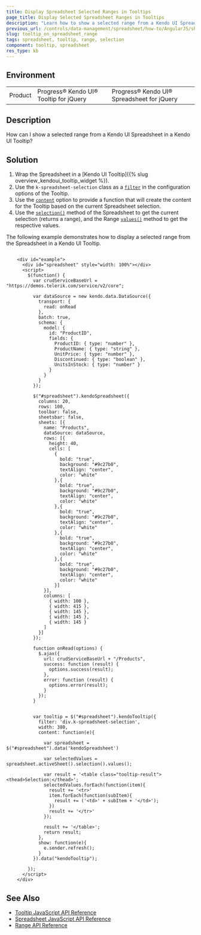 ```yaml
---
title: Display Spreadsheet Selected Ranges in Tooltips
page_title: Display Selected Spreadsheet Ranges in Tooltips
description: "Learn how to show a selected range from a Kendo UI Spreadsheet in a Kendo UI Tooltip."
previous_url: /controls/data-management/spreadsheet/how-to/AngularJS/show-selected-range-in-tooltip, /controls/data-management/spreadsheet/how-to/show-selected-range-in-tooltip
slug: tooltip_on_spreadsheet_range
tags: spreadsheet, tooltip, range, selection
component: tooltip, spreadsheet
res_type: kb
---
```


## Environment

<table>
 <tr>
  <td>Product</td>
  <td>Progress® Kendo UI® Tooltip for jQuery</td>
  <td>Progress® Kendo UI® Spreadsheet for jQuery</td>
 </tr>
</table>

## Description

How can I show a selected range from a Kendo UI Spreadsheet in a Kendo UI Tooltip?

## Solution

1. Wrap the Spreadsheet in a [Kendo UI Tooltip]({% slug overview_kendoui_tooltip_widget %}).
2. Use the `k-spreadsheet-selection` class as a [`filter`](/api/javascript/ui/tooltip/configuration/filter) in the configuration options of the Tooltip.
3. Use the [`content`](/api/javascript/ui/tooltip/configuration/content) option to provide a function that will create the content for the Tooltip based on the current Spreadsheet selection.
4. Use the [`selection()`](/api/javascript/spreadsheet/sheet/methods/selection) method of the Spreadsheet to get the current selection (returns a range), and the Range [`values()`](/api/javascript/spreadsheet/range/methods/values) method to get the respective values.

The following example demonstrates how to display a selected range from the Spreadsheet in a Kendo UI Tooltip.


```dojo

    <div id="example">
      <div id="spreadsheet" style="width: 100%"></div>
      <script>
        $(function() {
          var crudServiceBaseUrl = "https://demos.telerik.com/service/v2/core";

          var dataSource = new kendo.data.DataSource({
            transport: {
              read: onRead
            },
            batch: true,           
            schema: {
              model: {
                id: "ProductID",
                fields: {
                  ProductID: { type: "number" },
                  ProductName: { type: "string" },
                  UnitPrice: { type: "number" },
                  Discontinued: { type: "boolean" },
                  UnitsInStock: { type: "number" }
                }
              }
            }
          });

          $("#spreadsheet").kendoSpreadsheet({
            columns: 20,
            rows: 100,
            toolbar: false,
            sheetsbar: false,           
            sheets: [{
              name: "Products",
              dataSource: dataSource,
              rows: [{
                height: 40,
                cells: [
                  {
                    bold: "true",
                    background: "#9c27b0",
                    textAlign: "center",
                    color: "white"
                  },{
                    bold: "true",
                    background: "#9c27b0",
                    textAlign: "center",
                    color: "white"
                  },{
                    bold: "true",
                    background: "#9c27b0",
                    textAlign: "center",
                    color: "white"
                  },{
                    bold: "true",
                    background: "#9c27b0",
                    textAlign: "center",
                    color: "white"
                  },{
                    bold: "true",
                    background: "#9c27b0",
                    textAlign: "center",
                    color: "white"
                  }]
              }],
              columns: [
                { width: 100 },
                { width: 415 },
                { width: 145 },
                { width: 145 },
                { width: 145 }
              ]
            }]
          });

          function onRead(options) {
            $.ajax({
              url: crudServiceBaseUrl + "/Products",
              success: function (result) {
                options.success(result);
              },
              error: function (result) {
                options.error(result);
              }
            });
          }


          var tooltip = $("#spreadsheet").kendoTooltip({
            filter: 'div.k-spreadsheet-selection',
            width: 380,
            content: function(e){

              var spreadsheet = $("#spreadsheet").data('kendoSpreadsheet')

              var selectedValues = spreadsheet.activeSheet().selection().values();

              var result = '<table class="tooltip-result"><thead>Selection:</thead>';
              selectedValues.forEach(function(item){
                result += '<tr>'
                item.forEach(function(subItem){
                  result += ('<td>' + subItem + '</td>');
                })
                result += '</tr>'
              });

              result += '</table>';
              return result;
            },
            show: function(e){
              e.sender.refresh();
            }
          }).data("kendoTooltip");

        });
      </script>
    </div>
```

## See Also

* [Tooltip JavaScript API Reference](/api/javascript/ui/tooltip)
* [Spreadsheet JavaScript API Reference](/api/javascript/ui/spreadsheet)
* [Range API Reference](/api/javascript/spreadsheet/range)
